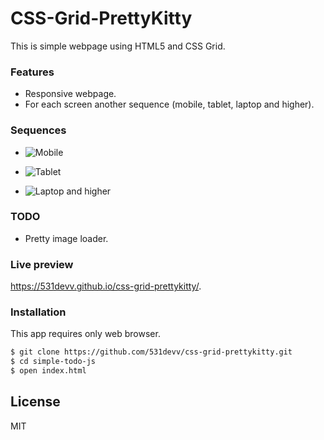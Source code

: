 # CSS-Grid-PrettyKitty

This is simple webpage using HTML5 and CSS Grid.

### Features

- Responsive webpage.
- For each screen another sequence (mobile, tablet, laptop and  higher).

### Sequences
- ![Mobile](https://github.com/531devv/css-grid-prettykitty/tree/master/images/preview/mobile.jpg)

- ![Tablet](https://github.com/531devv/css-grid-prettykitty/tree/master/images/preview/tablet.jpg)

- ![Laptop and higher](https://github.com/531devv/css-grid-prettykitty/tree/master/images/preview/laptop.jpg)

### TODO

- Pretty image loader.

### Live preview

https://531devv.github.io/css-grid-prettykitty/.

### Installation

This app requires only web browser.

```sh
$ git clone https://github.com/531devv/css-grid-prettykitty.git
$ cd simple-todo-js
$ open index.html
```
License
----

MIT
